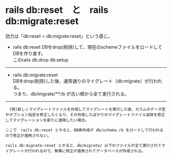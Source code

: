 # rails db:reset　と　rails db:migrate:reset
効力は「db:reset < db:migrate:reset」という感じ。    

- rails db:reset
DBをdrop(削除)して、現在のschemeファイルをロードしてDBを作り直す。   
このrails db:drop db:setup

***

- rails db:migrate:reset    
DBをdrop(削除)した後、通常通りのマイグレート（db:migrate）が行われる。    
つまり、db/migrate/**.rb が古い順から全て実行される。 
***
~~~
　(例)新しくマイグレートファイルを作成してマイグレートを実行した後、カラムのデータ型やオプション指定を修正したくなり、その作成したばかりのマイグレートファイル自体を修正してマイグレーションを新たに適用したい場合。
 
ここで　rails db:reset とやると、DB再作成が db/schema.rb をロードして行われるので修正が適用されない。    

rails db:migrate:reset とやると、db/migrate/ 以下のファイルが全て実行されてマイグレートが行われるので、無事に修正が適用されてデータベースが作成される。
~~~

